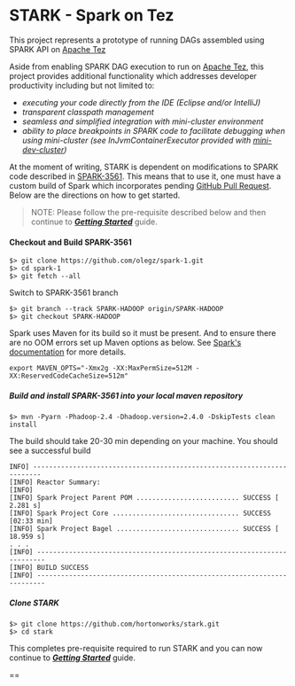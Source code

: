 STARK - Spark on Tez
============

This project represents a prototype of running DAGs assembled using SPARK API on [Apache Tez](http://tez.apache.org/)

Aside from enabling SPARK DAG execution to run on [Apache Tez](http://tez.apache.org/), this project provides additional functionality which addresses developer productivity including but not limited to:
 * _executing your code directly from the IDE (Eclipse and/or IntelliJ)_
 * _transparent classpath management_ 
 * _seamless and simplified integration with mini-cluster environment_ 
 * _ability to place breakpoints in SPARK code to facilitate debugging when using mini-cluster (see InJvmContainerExecutor provided with [mini-dev-cluster](https://github.com/hortonworks/mini-dev-cluster))_
 
At the moment of writing, STARK is dependent on modifications to SPARK code described in [SPARK-3561](https://issues.apache.org/jira/browse/SPARK-3561). 
This means that to use it, one must have a custom build of Spark which incorporates pending [GitHub Pull Request](https://github.com/apache/spark/pull/2422).
Below are the directions on how to get started.

> NOTE: Please follow the pre-requisite described below and then continue to [**_Getting Started_**](https://github.com/hortonworks/spark-on-tez/wiki/Getting-Started) guide.

#### Checkout and Build SPARK-3561
```
$> git clone https://github.com/olegz/spark-1.git
$> cd spark-1
$> git fetch --all
```

Switch to SPARK-3561 branch

```
$> git branch --track SPARK-HADOOP origin/SPARK-HADOOP
$> git checkout SPARK-HADOOP
```
Spark uses Maven for its build so it must be present. And to ensure there are no OOM errors set up Maven options as below. 
See [Spark's documentation](https://spark.apache.org/docs/latest/building-with-maven.html) for more details.

```
export MAVEN_OPTS="-Xmx2g -XX:MaxPermSize=512M -XX:ReservedCodeCacheSize=512m"
```

##### Build and install SPARK-3561 into your local maven repository

```
$> mvn -Pyarn -Phadoop-2.4 -Dhadoop.version=2.4.0 -DskipTests clean install
```
The build should take 20-30 min depending on your machine. You should see a successful build
```
INFO] ------------------------------------------------------------------------
[INFO] Reactor Summary:
[INFO]
[INFO] Spark Project Parent POM .......................... SUCCESS [  2.281 s]
[INFO] Spark Project Core ................................ SUCCESS [02:33 min]
[INFO] Spark Project Bagel ............................... SUCCESS [ 18.959 s]
. . .
[INFO] ------------------------------------------------------------------------
[INFO] BUILD SUCCESS
[INFO] ------------------------------------------------------------------------
```

##### Clone STARK

```
$> git clone https://github.com/hortonworks/stark.git
$> cd stark
```

This completes pre-requisite required to run STARK and you can now 
continue to [**_Getting Started_**](https://github.com/hortonworks/spark-on-tez/wiki/Getting-Started) guide.

==



